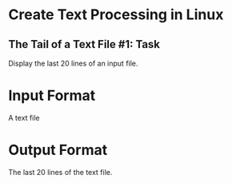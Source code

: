 # Create Text Processing in Linux 


## The Tail of a Text File #1: Task

Display the last 20 lines of an input file.

# Input Format

A text file

# Output Format

The last 20 lines of the text file.
